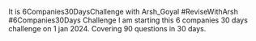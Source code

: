 It is 6Companies30DaysChallenge with Arsh_Goyal
#ReviseWithArsh #6Companies30Days Challenge
I am starting this 6 companies 30 days challenge on 1 jan 2024.
Covering 90 questions in 30 days.
